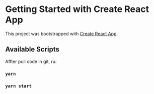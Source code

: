 # Getting Started with Create React App

This project was bootstrapped with [Create React App](https://github.com/facebook/create-react-app).

## Available Scripts

Affter pull code in git, ru:

### `yarn`
### `yarn start`

